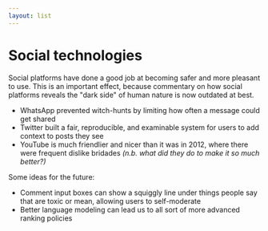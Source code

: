 ```yaml
---
layout: list
---
```


# Social technologies

Social platforms have done a good job at becoming safer and more pleasant to use. This is an important effect, because commentary on how social platforms reveals the "dark side" of human nature is now outdated at best.


- WhatsApp prevented witch-hunts by limiting how often a message could get shared
- Twitter built a fair, reproducible, and examinable system for users to add context to posts they see
- YouTube is much friendlier and nicer than it was in 2012, where there were frequent dislike bridades _(n.b. what did they do to make it so much better?)_

Some ideas for the future:

- Comment input boxes can show a squiggly line under things people say that are toxic or mean, allowing users to self-moderate
- Better language modeling can lead us to all sort of more advanced ranking policies
